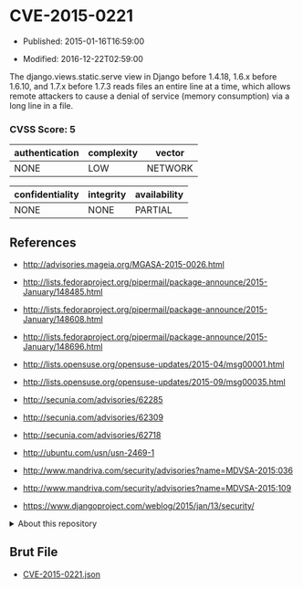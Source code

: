 # CVE-2015-0221

- Published: 2015-01-16T16:59:00

- Modified: 2016-12-22T02:59:00

The django.views.static.serve view in Django before 1.4.18, 1.6.x before 1.6.10, and 1.7.x before 1.7.3 reads files an entire line at a time, which allows remote attackers to cause a denial of service (memory consumption) via a long line in a file.

### CVSS Score: **5**

| authentication | complexity | vector |
| --- | --- | --- |
| NONE | LOW | NETWORK |

| confidentiality | integrity | availability |
| --- | --- | --- |
| NONE | NONE | PARTIAL |

## References

* http://advisories.mageia.org/MGASA-2015-0026.html

* http://lists.fedoraproject.org/pipermail/package-announce/2015-January/148485.html

* http://lists.fedoraproject.org/pipermail/package-announce/2015-January/148608.html

* http://lists.fedoraproject.org/pipermail/package-announce/2015-January/148696.html

* http://lists.opensuse.org/opensuse-updates/2015-04/msg00001.html

* http://lists.opensuse.org/opensuse-updates/2015-09/msg00035.html

* http://secunia.com/advisories/62285

* http://secunia.com/advisories/62309

* http://secunia.com/advisories/62718

* http://ubuntu.com/usn/usn-2469-1

* http://www.mandriva.com/security/advisories?name=MDVSA-2015:036

* http://www.mandriva.com/security/advisories?name=MDVSA-2015:109

* https://www.djangoproject.com/weblog/2015/jan/13/security/

<details>
<summary>About this repository</summary> 

  This repository is part of the project [Live Hack CVE](https://github.com/Live-Hack-CVE). Main website can be found [www.live-hack.org](https://www.live-hack.org) 
  
  Made by [Sn0wAlice](https://github.com/Sn0wAlice) for the people that care about security and need to have a feed of the latest CVEs. Hope you enjoy it, don't forget to star the repo and follow me on [Twitter](https://twitter.com/Sn0wAlice) and [Github](https://github.com/Sn0wAlice). And that is my [personnal website](https://www.alice-snow.me/)

  - [Home Page](https://github.com/Live-Hack-CVE)
  - [Framework](https://github.com/Live-Hack-CVE/cve-framework)
  - [CVE database](https://github.com/Live-Hack-CVE/full_database)
  - [Changelog](https://github.com/Live-Hack-CVE/Changelog)
</details>

## Brut File

* [CVE-2015-0221.json](https://raw.githubusercontent.com/Live-Hack-CVE/full_database/main/cves/2015/CVE-2015-0221.json)

